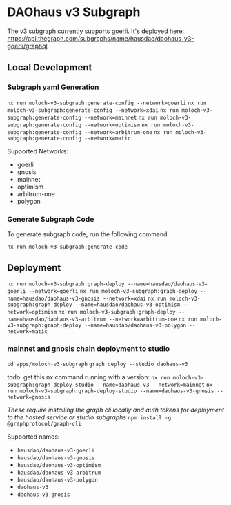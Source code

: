 # DAOhaus v3 Subgraph

The v3 subgraph currently supports goerli. It's deployed here: https://api.thegraph.com/subgraphs/name/hausdao/daohaus-v3-goerli/graphql

## Local Development

### Subgraph yaml Generation

`nx run moloch-v3-subgraph:generate-config --network=goerli`
`nx run moloch-v3-subgraph:generate-config --network=xdai`
`nx run moloch-v3-subgraph:generate-config --network=mainnet`
`nx run moloch-v3-subgraph:generate-config --network=optimism`
`nx run moloch-v3-subgraph:generate-config --network=arbitrum-one`
`nx run moloch-v3-subgraph:generate-config --network=matic`

Supported Networks:

- goerli
- gnosis
- mainnet
- optimism
- arbitrum-one
- polygon

### Generate Subgraph Code

To generate subgraph code, run the following command:

`nx run moloch-v3-subgraph:generate-code`

## Deployment

`nx run moloch-v3-subgraph:graph-deploy --name=hausdao/daohaus-v3-goerli --network=goerli`
`nx run moloch-v3-subgraph:graph-deploy --name=hausdao/daohaus-v3-gnosis --network=xdai`
`nx run moloch-v3-subgraph:graph-deploy --name=hausdao/daohaus-v3-optimism --network=optimism`
`nx run moloch-v3-subgraph:graph-deploy --name=hausdao/daohaus-v3-arbitrum --network=arbitrum-one`
`nx run moloch-v3-subgraph:graph-deploy --name=hausdao/daohaus-v3-polygon --network=matic`

### mainnet and gnosis chain deployment to studio

`cd apps/moloch-v3-subgraph`
`graph deploy --studio daohaus-v3`

todo: get this nx command running with a version:
`nx run moloch-v3-subgraph:graph-deploy-studio --name=daohaus-v3 --network=mainnet`
`nx run moloch-v3-subgraph:graph-deploy-studio --name=daohaus-v3-gnosis --network=gnosis`

_These require installing the graph cli locally and auth tokens for deployment to the hosted service or studio subgraphs_
`npm install -g @graphprotocol/graph-cli`

Supported names:

- `hausdao/daohaus-v3-goerli`
- `hausdao/daohaus-v3-gnosis`
- `hausdao/daohaus-v3-optimism`
- `hausdao/daohaus-v3-arbitrum`
- `hausdao/daohaus-v3-polygon`
- `daohaus-v3`
- `daohaus-v3-gnosis`

